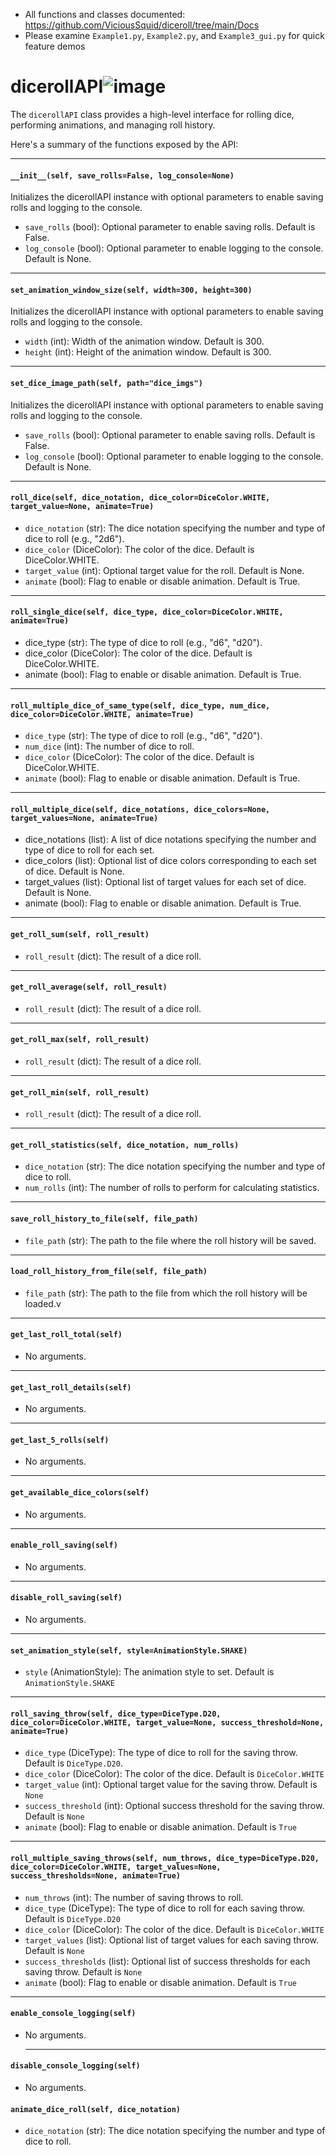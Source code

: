 * All functions and classes documented: https://github.com/ViciousSquid/diceroll/tree/main/Docs
* Please examine `Example1.py`, `Example2.py`, and `Example3_gui.py` for quick feature demos



# dicerollAPI![image](https://github.com/ViciousSquid/diceroll/assets/161540961/86d8abe9-3153-4cbc-b3d9-0c4b1b20c166)

The `dicerollAPI` class provides a high-level interface for rolling dice, performing animations, and managing roll history. 

Here's a summary of the functions exposed by the API:
_____

#### `__init__(self, save_rolls=False, log_console=None)`
Initializes the dicerollAPI instance with optional parameters to enable saving rolls and logging to the console.
* `save_rolls` (bool): Optional parameter to enable saving rolls. Default is False.
* `log_console` (bool): Optional parameter to enable logging to the console. Default is None.

_____

#### `set_animation_window_size(self, width=300, height=300)`
Initializes the dicerollAPI instance with optional parameters to enable saving rolls and logging to the console.
* `width` (int): Width of the animation window. Default is 300.
* `height` (int): Height of the animation window. Default is 300.

_____

#### `set_dice_image_path(self, path="dice_imgs")`
Initializes the dicerollAPI instance with optional parameters to enable saving rolls and logging to the console.
* `save_rolls` (bool): Optional parameter to enable saving rolls. Default is False.
* `log_console` (bool): Optional parameter to enable logging to the console. Default is None.

_____

#### `roll_dice(self, dice_notation, dice_color=DiceColor.WHITE, target_value=None, animate=True)`
* `dice_notation` (str): The dice notation specifying the number and type of dice to roll (e.g., "2d6").
* `dice_color` (DiceColor): The color of the dice. Default is DiceColor.WHITE.
* `target_value` (int): Optional target value for the roll. Default is None.
* `animate` (bool): Flag to enable or disable animation. Default is True.
_____

#### `roll_single_dice(self, dice_type, dice_color=DiceColor.WHITE, animate=True)`
* dice_type (str): The type of dice to roll (e.g., "d6", "d20").
* dice_color (DiceColor): The color of the dice. Default is DiceColor.WHITE.
* animate (bool): Flag to enable or disable animation. Default is True.

_____

#### `roll_multiple_dice_of_same_type(self, dice_type, num_dice, dice_color=DiceColor.WHITE, animate=True)`
* `dice_type` (str): The type of dice to roll (e.g., "d6", "d20").
* `num_dice` (int): The number of dice to roll.
* `dice_color` (DiceColor): The color of the dice. Default is DiceColor.WHITE.
* `animate` (bool): Flag to enable or disable animation. Default is True.

_____

#### `roll_multiple_dice(self, dice_notations, dice_colors=None, target_values=None, animate=True)`
* dice_notations (list): A list of dice notations specifying the number and type of dice to roll for each set.
* dice_colors (list): Optional list of dice colors corresponding to each set of dice. Default is None.
* target_values (list): Optional list of target values for each set of dice. Default is None.
* animate (bool): Flag to enable or disable animation. Default is True.


_____

#### `get_roll_sum(self, roll_result)`
* `roll_result` (dict): The result of a dice roll.


_____

#### `get_roll_average(self, roll_result)`
* `roll_result` (dict): The result of a dice roll.

_____

#### `get_roll_max(self, roll_result)`
* `roll_result` (dict): The result of a dice roll.


_____

#### `get_roll_min(self, roll_result)`
* `roll_result` (dict): The result of a dice roll.


_____

#### `get_roll_statistics(self, dice_notation, num_rolls)`
* `dice_notation` (str): The dice notation specifying the number and type of dice to roll.
* `num_rolls` (int): The number of rolls to perform for calculating statistics.


_____

#### `save_roll_history_to_file(self, file_path)`
* `file_path` (str): The path to the file where the roll history will be saved.


_____

#### `load_roll_history_from_file(self, file_path)`
* `file_path` (str): The path to the file from which the roll history will be loaded.v


_____

#### `get_last_roll_total(self)`
* No arguments.


_____

#### `get_last_roll_details(self)`
* No arguments.


_____

#### `get_last_5_rolls(self)`
* No arguments.


_____

#### `get_available_dice_colors(self)`
* No arguments.

_____

#### `enable_roll_saving(self)`
* No arguments.


_____

#### `disable_roll_saving(self)`
* No arguments.

_____

#### `set_animation_style(self, style=AnimationStyle.SHAKE)`
* `style` (AnimationStyle): The animation style to set. Default is `AnimationStyle.SHAKE`


_____

#### `roll_saving_throw(self, dice_type=DiceType.D20, dice_color=DiceColor.WHITE, target_value=None, success_threshold=None, animate=True)`
* `dice_type` (DiceType): The type of dice to roll for the saving throw. Default is `DiceType.D20`.
* `dice_color` (DiceColor): The color of the dice. Default is `DiceColor.WHITE`
* `target_value` (int): Optional target value for the saving throw. Default is `None`
* `success_threshold` (int): Optional success threshold for the saving throw. Default is `None`
* `animate` (bool): Flag to enable or disable animation. Default is `True`

_____

#### `roll_multiple_saving_throws(self, num_throws, dice_type=DiceType.D20, dice_color=DiceColor.WHITE, target_values=None, success_thresholds=None, animate=True)`
* `num_throws` (int): The number of saving throws to roll.
* `dice_type` (DiceType): The type of dice to roll for each saving throw. Default is `DiceType.D20`
* `dice_color` (DiceColor): The color of the dice. Default is `DiceColor.WHITE`
* `target_values` (list): Optional list of target values for each saving throw. Default is `None`
* `success_thresholds` (list): Optional list of success thresholds for each saving throw. Default is `None`
* `animate` (bool): Flag to enable or disable animation. Default is `True`

_____


#### `enable_console_logging(self)`
* No arguments.

  _____


#### `disable_console_logging(self)`
* No arguments.
#### `animate_dice_roll(self, dice_notation)`
* `dice_notation` (str): The dice notation specifying the number and type of dice to roll.
